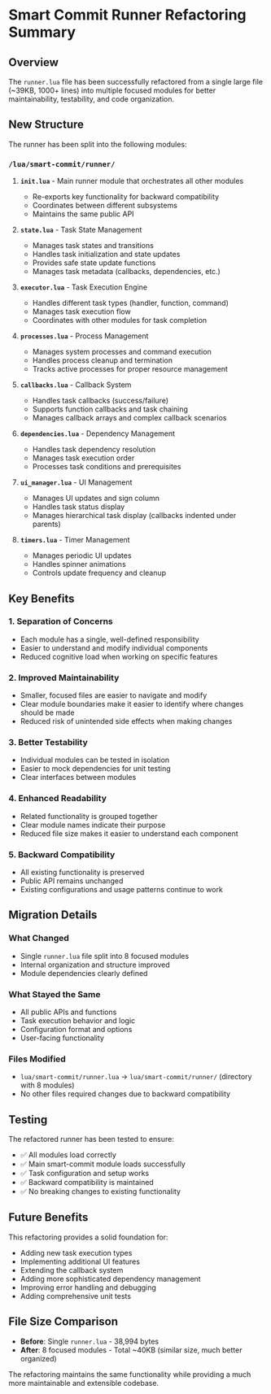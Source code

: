 # Smart Commit Runner Refactoring Summary

## Overview

The `runner.lua` file has been successfully refactored from a single large file (~39KB, 1000+ lines) into multiple focused modules for better maintainability, testability, and code organization.

## New Structure

The runner has been split into the following modules:

### `/lua/smart-commit/runner/`

1. **`init.lua`** - Main runner module that orchestrates all other modules
   - Re-exports key functionality for backward compatibility
   - Coordinates between different subsystems
   - Maintains the same public API

2. **`state.lua`** - Task State Management
   - Manages task states and transitions
   - Handles task initialization and state updates
   - Provides safe state update functions
   - Manages task metadata (callbacks, dependencies, etc.)

3. **`executor.lua`** - Task Execution Engine
   - Handles different task types (handler, function, command)
   - Manages task execution flow
   - Coordinates with other modules for task completion

4. **`processes.lua`** - Process Management
   - Manages system processes and command execution
   - Handles process cleanup and termination
   - Tracks active processes for proper resource management

5. **`callbacks.lua`** - Callback System
   - Handles task callbacks (success/failure)
   - Supports function callbacks and task chaining
   - Manages callback arrays and complex callback scenarios

6. **`dependencies.lua`** - Dependency Management
   - Handles task dependency resolution
   - Manages task execution order
   - Processes task conditions and prerequisites

7. **`ui_manager.lua`** - UI Management
   - Manages UI updates and sign column
   - Handles task status display
   - Manages hierarchical task display (callbacks indented under parents)

8. **`timers.lua`** - Timer Management
   - Manages periodic UI updates
   - Handles spinner animations
   - Controls update frequency and cleanup

## Key Benefits

### 1. **Separation of Concerns**
- Each module has a single, well-defined responsibility
- Easier to understand and modify individual components
- Reduced cognitive load when working on specific features

### 2. **Improved Maintainability**
- Smaller, focused files are easier to navigate and modify
- Clear module boundaries make it easier to identify where changes should be made
- Reduced risk of unintended side effects when making changes

### 3. **Better Testability**
- Individual modules can be tested in isolation
- Easier to mock dependencies for unit testing
- Clear interfaces between modules

### 4. **Enhanced Readability**
- Related functionality is grouped together
- Clear module names indicate their purpose
- Reduced file size makes it easier to understand each component

### 5. **Backward Compatibility**
- All existing functionality is preserved
- Public API remains unchanged
- Existing configurations and usage patterns continue to work

## Migration Details

### What Changed
- Single `runner.lua` file split into 8 focused modules
- Internal organization and structure improved
- Module dependencies clearly defined

### What Stayed the Same
- All public APIs and functions
- Task execution behavior and logic
- Configuration format and options
- User-facing functionality

### Files Modified
- `lua/smart-commit/runner.lua` → `lua/smart-commit/runner/` (directory with 8 modules)
- No other files required changes due to backward compatibility

## Testing

The refactored runner has been tested to ensure:
- ✅ All modules load correctly
- ✅ Main smart-commit module loads successfully
- ✅ Task configuration and setup works
- ✅ Backward compatibility is maintained
- ✅ No breaking changes to existing functionality

## Future Benefits

This refactoring provides a solid foundation for:
- Adding new task execution types
- Implementing additional UI features
- Extending the callback system
- Adding more sophisticated dependency management
- Improving error handling and debugging
- Adding comprehensive unit tests

## File Size Comparison

- **Before**: Single `runner.lua` - 38,994 bytes
- **After**: 8 focused modules - Total ~40KB (similar size, much better organized)

The refactoring maintains the same functionality while providing a much more maintainable and extensible codebase.

